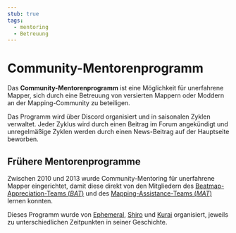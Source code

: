 ```yaml
---
stub: true
tags:
  - mentoring
  - Betreuung
---
```


# Community-Mentorenprogramm

Das **Community-Mentorenprogramm** ist eine Möglichkeit für unerfahrene Mapper, sich durch eine Betreuung von versierten Mappern oder Moddern an der Mapping-Community zu beteiligen.

Das Programm wird über Discord organisiert und in saisonalen Zyklen verwaltet. Jeder Zyklus wird durch einen Beitrag im Forum angekündigt und unregelmäßige Zyklen werden durch einen News-Beitrag auf der Hauptseite beworben.

## Frühere Mentorenprogramme

Zwischen 2010 und 2013 wurde Community-Mentoring für unerfahrene Mapper eingerichtet, damit diese direkt von den Mitgliedern des [Beatmap-Appreciation-Teams (*BAT*)](/wiki/Modding/Beatmap_Appreciation_Team) und des [Mapping-Assistance-Teams (*MAT*)](/wiki/Modding/Mapping_Assistance_Team) lernen konnten.

Dieses Programm wurde von [Ephemeral](https://osu.ppy.sh/users/102335), [Shiro](https://osu.ppy.sh/users/113005) und [Kurai](https://osu.ppy.sh/users/77089) organisiert, jeweils zu unterschiedlichen Zeitpunkten in seiner Geschichte.
